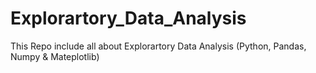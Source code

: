 # Explorartory_Data_Analysis
This Repo include all about Explorartory Data Analysis (Python, Pandas, Numpy &amp; Mateplotlib)
